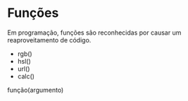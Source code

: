 # Funções

Em programação, funções são reconhecidas por causar um reaproveitamento de código.

* rgb()
* hsl()
* url()
* calc()


função(argumento)